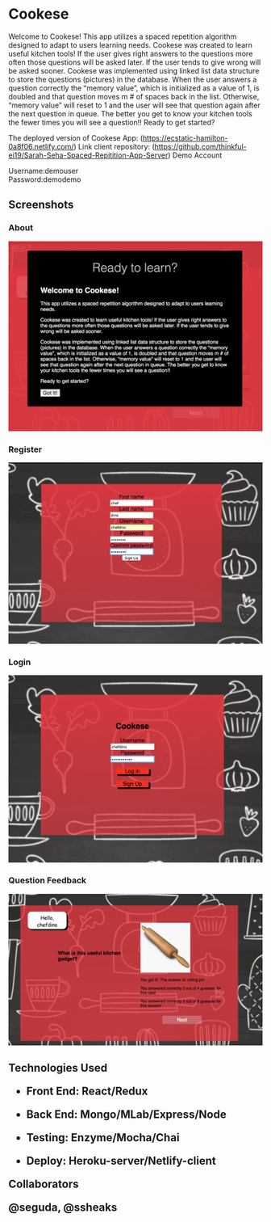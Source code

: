 <h1>Cookese</h1>

Welcome to Cookese!
This app utilizes a spaced repetition algorithm designed to adapt to users learning needs.
Cookese was created to learn useful kitchen tools! If the user gives right answers to the questions more often those questions will be asked later. If the user tends to give wrong will be asked sooner.
Cookese was implemented using linked list data structure to store the questions (pictures) in the database. When the user answers a question correctly the “memory value”, which is initialized as a value of 1, is doubled and that question moves m # of spaces back in the list. Otherwise, “memory value” will reset to 1 and the user will see that question again after the next question in queue. The better you get to know your kitchen tools the fewer times you will see a question!!
Ready to get started?

The deployed version of Cookese App: (https://ecstatic-hamilton-0a8f06.netlify.com/)
Link client repository: (https://github.com/thinkful-ei19/Sarah-Seha-Spaced-Repitition-App-Server)
Demo Account

Username:demouser<br />
Password:demodemo<br />
<h2>Screenshots</h2>
<h3>About</h3>
<img src="/images/aboutpage.png" alt="aboutpage" >
<h3>Register</h3>
<img src="/images/registrationform.png" alt="registrationpage" >
<h3>Login</h3>
<img src="/images/login.png" alt="loginpage" >
<h3>Question Feedback</h3>
<img src="/images/feedback.png" alt="createtrip" >

<h2>Technologies Used

- Front End: React/Redux

- Back End: Mongo/MLab/Express/Node

- Testing: Enzyme/Mocha/Chai

- Deploy: Heroku-server/Netlify-client

Collaborators

@seguda, @ssheaks

